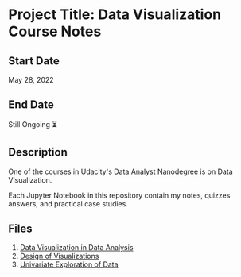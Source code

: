 # Project Title: Data Visualization Course Notes

## Start Date
May 28, 2022

## End Date
Still Ongoing :hourglass_flowing_sand:

## Description
One of the courses in Udacity's [Data Analyst Nanodegree](https://learn.udacity.com/nanodegrees/nd002) is on Data Visualization.

Each Jupyter Notebook in this repository contain my notes, quizzes answers, and practical case studies.

## Files
1. [Data Visualization in Data Analysis](01_Data-Vis-in-Data-Analysis.ipynb)
2. [Design of Visualizations](02_Design-of-Visualizations.ipynb)
3. [Univariate Exploration of Data](03_Univariate-Exploration-of-Data.ipynb)